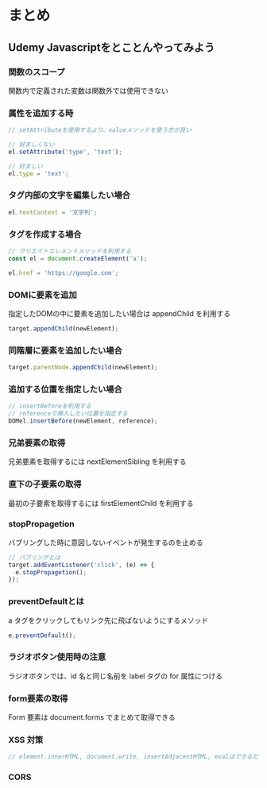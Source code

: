 # まとめ

## Udemy Javascriptをとことんやってみよう

### 関数のスコープ

関数内で定義された変数は関数外では使用できない

### 属性を追加する時

```js
// setAttributeを使用するより、valueメソッドを使う方が良い

// 好ましくない
el.setAttribute('type', 'text');

// 好ましい
el.type = 'text';
```

### タグ内部の文字を編集したい場合

```js
el.textContent = '文字列';
```

### タグを作成する場合

```js
// クリエイトエレメントメソッドを利用する
const el = document.createElement('a');

el.href = 'https://google.com';
```

### DOMに要素を追加

指定したDOMの中に要素を追加したい場合は appendChild を利用する

```js
target.appendChild(newElement);
```

### 同階層に要素を追加したい場合

```js
target.parentNode.appendChild(newElement);
```

### 追加する位置を指定したい場合

```js
// insertBeforeを利用する
// referenceで挿入したい位置を指定する
DOMel.insertBefore(newElement, reference);
```

### 兄弟要素の取得

兄弟要素を取得するには nextElementSibling を利用する

### 直下の子要素の取得

最初の子要素を取得するには firstElementChild を利用する

### stopPropagetion

バブリングした時に意図しないイベントが発生するのを止める

```js
// バブリングとは
target.addEventListener('click', (e) => {
  e.stopPropagetion();
});
```

### preventDefaultとは

a タグをクリックしてもリンク先に飛ばないようにするメソッド

```js
e.preventDefault();
```

### ラジオボタン使用時の注意

ラジオボタンでは、id 名と同じ名前を label タグの for 属性につける

### form要素の取得

Form 要素は document.forms でまとめて取得できる

### XSS 対策

```js
// element.innerHTML, document.write, insertAdjacentHTML, evalはできるだけ使わない
```

### CORS
